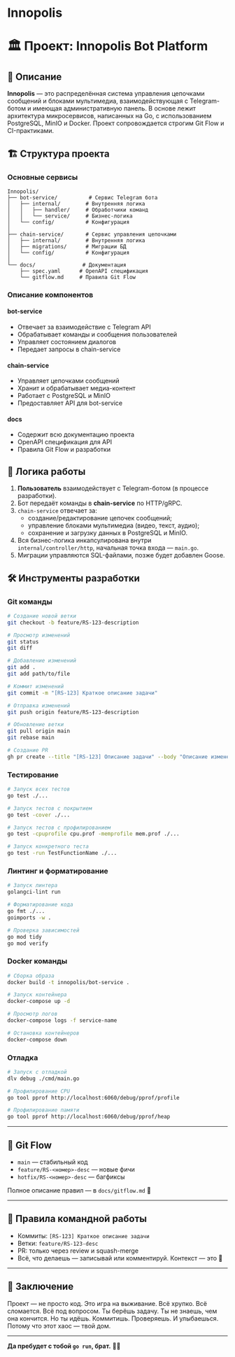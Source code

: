 # Innopolis

# 🏛️ Проект: Innopolis Bot Platform

## 📌 Описание

**Innopolis** — это распределённая система управления цепочками сообщений и блоками мультимедиа, взаимодействующая с Telegram-ботом и имеющая административную панель. В основе лежит архитектура микросервисов, написанных на Go, с использованием PostgreSQL, MinIO и Docker. Проект сопровождается строгим Git Flow и CI-практиками.

## 🏗️ Структура проекта

### Основные сервисы

```
Innopolis/
├── bot-service/          # Сервис Telegram бота
│   ├── internal/        # Внутренняя логика
│   │   ├── handler/     # Обработчики команд
│   │   └── service/     # Бизнес-логика
│   └── config/          # Конфигурация
│
├── chain-service/       # Сервис управления цепочками
│   ├── internal/        # Внутренняя логика
│   ├── migrations/      # Миграции БД
│   └── config/          # Конфигурация
│
└── docs/               # Документация
    ├── spec.yaml      # OpenAPI спецификация
    └── gitflow.md     # Правила Git Flow
```

### Описание компонентов

#### bot-service

- Отвечает за взаимодействие с Telegram API
- Обрабатывает команды и сообщения пользователей
- Управляет состоянием диалогов
- Передает запросы в chain-service

#### chain-service

- Управляет цепочками сообщений
- Хранит и обрабатывает медиа-контент
- Работает с PostgreSQL и MinIO
- Предоставляет API для bot-service

#### docs

- Содержит всю документацию проекта
- OpenAPI спецификация для API
- Правила Git Flow и разработки

## 🧠 Логика работы

1. **Пользователь** взаимодействует с Telegram-ботом (в процессе разработки).
2. Бот передаёт команды в **chain-service** по HTTP/gRPC.
3. `chain-service` отвечает за:
   - создание/редактирование цепочек сообщений;
   - управление блоками мультимедиа (видео, текст, аудио);
   - сохранение и загрузку данных в PostgreSQL и MinIO.
4. Вся бизнес-логика инкапсулирована внутри `internal/controller/http`, начальная точка входа — `main.go`.
5. Миграции управляются SQL-файлами, позже будет добавлен Goose.

## 🛠️ Инструменты разработки

### Git команды

```bash
# Создание новой ветки
git checkout -b feature/RS-123-description

# Просмотр изменений
git status
git diff

# Добавление изменений
git add .
git add path/to/file

# Коммит изменений
git commit -m "[RS-123] Краткое описание задачи"

# Отправка изменений
git push origin feature/RS-123-description

# Обновление ветки
git pull origin main
git rebase main

# Создание PR
gh pr create --title "[RS-123] Описание задачи" --body "Описание изменений"
```

### Тестирование

```bash
# Запуск всех тестов
go test ./...

# Запуск тестов с покрытием
go test -cover ./...

# Запуск тестов с профилированием
go test -cpuprofile cpu.prof -memprofile mem.prof ./...

# Запуск конкретного теста
go test -run TestFunctionName ./...
```

### Линтинг и форматирование

```bash
# Запуск линтера
golangci-lint run

# Форматирование кода
go fmt ./...
goimports -w .

# Проверка зависимостей
go mod tidy
go mod verify
```

### Docker команды

```bash
# Сборка образа
docker build -t innopolis/bot-service .

# Запуск контейнера
docker-compose up -d

# Просмотр логов
docker-compose logs -f service-name

# Остановка контейнеров
docker-compose down
```

### Отладка

```bash
# Запуск с отладкой
dlv debug ./cmd/main.go

# Профилирование CPU
go tool pprof http://localhost:6060/debug/pprof/profile

# Профилирование памяти
go tool pprof http://localhost:6060/debug/pprof/heap
```

---

## 🔄 Git Flow

- `main` — стабильный код
- `feature/RS-<номер>-desc` — новые фичи
- `hotfix/RS-<номер>-desc` — багфиксы

Полное описание правил — в `docs/gitflow.md` 🧷

---

## 🚨 Правила командной работы

- Коммиты: `[RS-123] Краткое описание задачи`
- Ветки: `feature/RS-123-desc`
- PR: только через review и squash-merge
- Всё, что делаешь — записывай или комментируй. Контекст — это 🔑

---

## 📢 Заключение

Проект — не просто код. Это игра на выживание. Всё хрупко. Всё сломается. Всё под вопросом. Ты берёшь задачу. Ты не знаешь, чем она кончится. Но ты идёшь. Коммитишь. Проверяешь. И улыбаешься. Потому что этот хаос — твой дом.

---

**Да пребудет с тобой `go run`, брат.** 🧘‍♂️
